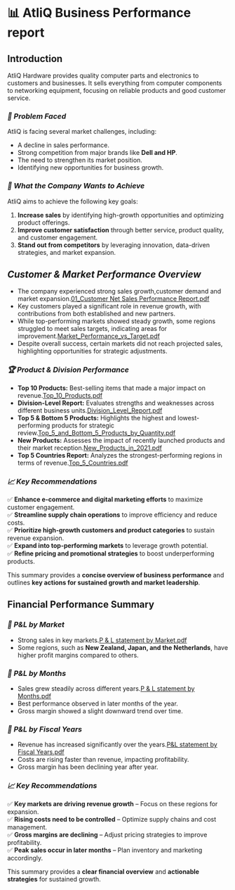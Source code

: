 # 📊 AtliQ Business Performance report

## **Introduction**
AtliQ Hardware provides quality computer parts and electronics to customers and businesses. It sells everything from computer components to networking equipment, focusing on reliable products and good customer service.

### *🚨 Problem Faced*
AtliQ is facing several market challenges, including:
- A decline in sales performance.
- Strong competition from major brands like **Dell and HP**.
- The need to strengthen its market position.
- Identifying new opportunities for business growth.

### *🎯 What the Company Wants to Achieve*
AtliQ aims to achieve the following key goals:
1. **Increase sales** by identifying high-growth opportunities and optimizing product offerings.
2. **Improve customer satisfaction** through better service, product quality, and customer engagement.
3. **Stand out from competitors** by leveraging innovation, data-driven strategies, and market expansion.

## *Customer & Market Performance Overview*

- The company experienced strong sales growth,customer demand and market expansion.[01_Customer Net Sales Performance Report.pdf](https://github.com/Neelu-Naidu-ds/Data-Driven-Sales-Finance-with-Excel/blob/main/01_Customer%20Net%20Sales%20Performance%20Report.pdf)
- Key customers played a significant role in revenue growth, with contributions from both established and new partners.
- While top-performing markets showed steady growth, some regions struggled to meet sales targets, indicating areas for improvement.[Market_Performance_vs_Target.pdf](https://github.com/Neelu-Naidu-ds/Data-Driven-Sales-Finance-with-Excel/blob/main/02_Market%20Performance%20vs%20Target.pdf)
- Despite overall success, certain markets did not reach projected sales, highlighting opportunities for strategic adjustments.

### *🏆 Product & Division Performance*

- **Top 10 Products:** Best-selling items that made a major impact on revenue.[Top_10_Products.pdf](https://github.com/Neelu-Naidu-ds/Data-Driven-Sales-Finance-with-Excel/blob/main/03_Top%2010%20Products.pdf)
- **Division-Level Report:** Evaluates strengths and weaknesses across different business units.[Division_Level_Report.pdf](https://github.com/Neelu-Naidu-ds/Data-Driven-Sales-Finance-with-Excel/blob/main/06_Division%20level%20Report.pdf)
- **Top 5 & Bottom 5 Products:** Highlights the highest and lowest-performing products for strategic review.[Top_5_and_Bottom_5_Products_by_Quantity.pdf](https://github.com/Neelu-Naidu-ds/Data-Driven-Sales-Finance-with-Excel/blob/main/05_Top%205%20and%20Bottom%205%20Products%20by%20Quantity.pdf)
- **New Products:** Assesses the impact of recently launched products and their market reception.[New_Products_in_2021.pdf](https://github.com/Neelu-Naidu-ds/Data-Driven-Sales-Finance-with-Excel/blob/main/04_New%20products%20in%202021.pdf)
- **Top 5 Countries Report:** Analyzes the strongest-performing regions in terms of revenue.[Top_5_Countries.pdf](https://github.com/Neelu-Naidu-ds/Data-Driven-Sales-Finance-with-Excel/blob/main/07_Top%205%20Countries.pdf)

### *📈 Key Recommendations*

✅ **Enhance e-commerce and digital marketing efforts** to maximize customer engagement.  
✅ **Streamline supply chain operations** to improve efficiency and reduce costs.  
✅ **Prioritize high-growth customers and product categories** to sustain revenue expansion.  
✅ **Expand into top-performing markets** to leverage growth potential.  
✅ **Refine pricing and promotional strategies** to boost underperforming products.  

This summary provides a **concise overview of business performance** and outlines **key actions for sustained growth and market leadership**.

## **Financial Performance Summary**
### *📌 P&L by Market*
- Strong sales in key markets.[P & L statement by Market.pdf](https://github.com/Neelu-Naidu-ds/Data-Driven-Sales-Finance-with-Excel/blob/main/11_P%20%26%20L%20statement%20by%20Markets.pdf)
- Some regions, such as **New Zealand, Japan, and the Netherlands**, have higher profit margins compared to others.

### *📆 P&L by Months*
- Sales grew steadily across different years.[P & L statement by Months.pdf](https://github.com/Neelu-Naidu-ds/Data-Driven-Sales-Finance-with-Excel/blob/main/08_P%20%26%20L%20statement%20by%20Months.pdf)
- Best performance observed in later months of the year.
- Gross margin showed a slight downward trend over time.

### *📅 P&L by Fiscal Years*
- Revenue has increased significantly over the years.[P&L statement by Fiscal Years.pdf](https://github.com/Neelu-Naidu-ds/Data-Driven-Sales-Finance-with-Excel/blob/main/09_P%26L%20statement%20by%20Fiscal%20Years.pdf)
- Costs are rising faster than revenue, impacting profitability.
- Gross margin has been declining year after year.

### *📈 Key  Recommendations*
✅ **Key markets are driving revenue growth** – Focus on these regions for expansion.  
✅ **Rising costs need to be controlled** – Optimize supply chains and cost management.  
✅ **Gross margins are declining** – Adjust pricing strategies to improve profitability.  
✅ **Peak sales occur in later months** – Plan inventory and marketing accordingly.    

This summary provides a **clear financial overview** and **actionable strategies** for sustained growth.
